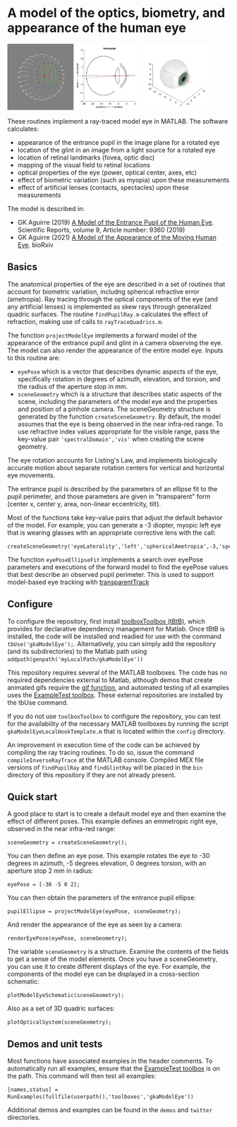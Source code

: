 # A model of the optics, biometry, and appearance of the human eye

<p float="left">
  <img src="img/renderEyePose.png" height="150" />
  <img src="img/modelEyeSchematic.png" height="150" />
  <img src="img/opticalSystem3D.png" height="150" /> 
</p>

These routines implement a ray-traced model eye in MATLAB. The software calculates:
- appearance of the entrance pupil in the image plane for a rotated eye
- location of the glint in an image from a light source for a rotated eye
- location of retinal landmarks (fovea, optic disc)
- mapping of the visual field to retinal locations
- optical properties of the eye (power, optical center, axes, etc)
- effect of biometric variation (such as myopia) upon these measurements
- effect of artificial lenses (contacts, spectacles) upon these measurements

The model is described in:

 * GK Aguirre (2019) [A Model of the Entrance Pupil of the Human Eye](https://www.nature.com/articles/s41598-019-45827-3). Scientific Reports, volume 9, Article number: 9360 (2019) 
 * GK Aguirre (2021) [A Model of the Appearance of the Moving Human Eye](https://www.biorxiv.org/content/10.1101/2021.02.02.429411v1). bioRxiv 

## Basics

The anatomical properties of the eye are described in a set of routines that account for biometric variation, includng spherical refractive error (ametropia). Ray tracing through the optical components of the eye (and any artificial lenses) is implemented as skew rays through generalized quadric surfaces. The routine `findPupilRay.m` calculates the effect of refraction, making use of calls to `rayTraceQuadrics.m`.

The function `projectModelEye` implements a forward model of the appearance of the entrance pupil and glint in a camera observing the eye. The model can also render the appearance of the entire model eye. Inputs to this routine are:
 * `eyePose` which is a vector that describes dynamic aspects of the eye, specifically rotation in degrees of azimuth, elevation, and torsion, and the radius of the aperture stop in mm.
 * `sceneGeometry` which is a structure that describes static aspects of the scene, including the parameters of the model eye and the properties and position of a pinhole camera. The sceneGeometry structure is generated by the function `createSceneGeometry`. By default, the model assumes that the eye is being observed in the near infra-red range. To use refractive index values appropriate for the visible range, pass the key-value pair `'spectralDomain','vis'` when creating the scene geometry.
 
The eye rotation accounts for Listing's Law, and implements biologically accurate motion about separate rotation centers for vertical and horizontal eye movements.

The entrance pupil is described by the parameters of an ellipse fit to the pupil perimeter, and those parameters are given in "transparent" form (center x, center y, area, non-linear eccentricity, tilt).

Most of the functions take key-value pairs that adjust the default behavior of the model. For example, you can generate a -3 diopter, myopic left eye that is wearing glasses with an appropriate corrective lens with the call:
```
createSceneGeometry('eyeLaterality','left','sphericalAmetropia',-3,'spectacleLens',-3).
```

The function `eyePoseEllipseFit` implements a search over eyePose parameters and executions of the forward model to find the eyePose values that best describe an observed pupil perimeter. This is used to support model-based eye tracking with [transparentTrack](https://github.com/gkaguirrelab/transparentTrack)

## Configure

To configure the repository, first install [toolboxToolbox (tBtB)](https://github.com/ToolboxHub/ToolboxToolbox), which provides for declarative dependency management for Matlab. Once tBtB is installed, the code will be installed and readied for use with the command `tbUse('gkaModelEye');`. Alternatively, you can simply add the repository (and its subdirectories) to the Matlab path using `addpath(genpath('myLocalPath/gkaModelEye'))`

This repository requires several of the MATLAB toolboxes. The code has no required dependencies external to Matlab, although demos that create animated gifs require the [gif function](https://www.mathworks.com/matlabcentral/fileexchange/63239-gif), and automated testing of all examples uses the [ExampleTest toolbox](https://github.com/isetbio/ExampleTestToolbox.git). These external repositories are installed by the tbUse command.

If you do not use `toolboxToolbox` to configure the repository, you can test for the availability of the necessary MATLAB toolboxes by running the script `gkaModelEyeLocalHookTemplate.m` that is located within the `config` directory.

An improvement in execution time of the code can be achieved by compiling the ray tracing routines. To do so, issue the command `compileInverseRayTrace` at the MATLAB console. Compiled MEX file versions of `findPupilRay` and `findGlintRay` will be placed in the `bin` directory of this repository if they are not already present.

## Quick start

A good place to start is to create a default model eye and then examine the effect of different poses. This example defines an emmetropic right eye, observed in the near infra-red range:
```
sceneGeometry = createSceneGeometry();
```

You can then define an eye pose. This example rotates the eye to -30 degrees in azimuth, -5 degrees elevation, 0 degrees torsion, with an aperture stop 2 mm in radius:
```
eyePose = [-30 -5 0 2];
```

You can then obtain the parameters of the entrance pupil ellipse:
```
pupilEllipse = projectModelEye(eyePose, sceneGeometry);
```

And render the appearance of the eye as seen by a camera:
```
renderEyePose(eyePose, sceneGeometry);
```

The variable `sceneGeometry` is a structure. Examine the contents of the fields to get a sense of the model elements. Once you have a sceneGeometry, you can use it to create different displays of the eye. For example, the components of the model eye can be displayed in a cross-section schematic:
```
plotModelEyeSchematic(sceneGeometry);
```

Also as a set of 3D quadric surfaces:
```
plotOpticalSystem(sceneGeometry);
```

## Demos and unit tests

Most functions have associated examples in the header comments. To automatically run all examples, ensure that the [ExampleTest toolbox](https://github.com/isetbio/ExampleTestToolbox.git) is on the path. This command will then test all examples:
```
[names,status] = RunExamples(fullfile(userpath(),'toolboxes','gkaModelEye'))
```

Additional demos and examples can be found in the `demos` and `twitter` directories.
